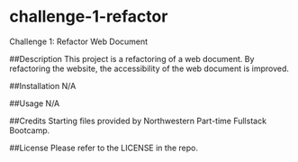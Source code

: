 # challenge-1-refactor
Challenge 1: Refactor Web Document

##Description
This project is a refactoring of a web document. By refactoring the website, the accessibility of the web document is improved. 

##Installation
N/A

##Usage
N/A

##Credits
Starting files provided by Northwestern Part-time Fullstack Bootcamp.

##License
Please refer to the LICENSE in the repo. 